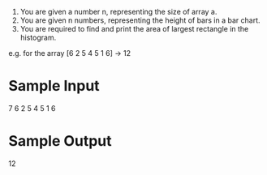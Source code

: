 1. You are given a number n, representing the size of array a.
2. You are given n numbers, representing the height of bars in a bar chart.
3. You are required to find and print the area of largest rectangle in the histogram.

e.g.
for the array [6 2 5 4 5 1 6] -> 12


# Sample Input

7
6
2
5
4
5
1
6

# Sample Output

12